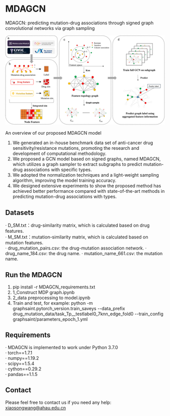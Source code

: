 # MDAGCN

MDAGCN: predicting mutation-drug associations through signed graph convolutional networks via graph sampling



![](/MDAGCN-main/workflow.png)

 An overview of our proposed MDAGCN model

1) We generated an in-house benchmark data set of anti-cancer drug sensitivity/resistance mutations, promoting the research and development of computational methodology.
2) We proposed a GCN model based on signed graphs, named MDAGCN, which utilizes a graph sampler to extract subgraphs to predict mutation-drug associations with specific types.
3) We adopted the normalization techniques and a light-weight sampling algorithm, improving the model training accuracy.
4) We designed extensive experiments to show the proposed method has achieved better performance compared with state-of-the-art methods in predicting mutation-drug associations with types.



## Datasets
· D_SM.txt：drug-similarity matrix, which is calculated based on drug features.  
· M_SM.txt：mutation-similarity matrix, which is calculated based on mutation features.  
· drug_mutation_pairs.csv: the drug-mutation association network.
· drug_name_184.csv: the drug name.
· mutation_name_661.csv: the mutation name.


## Run the MDAGCN
1. pip install -r MDAGCN_requirements.txt  
2. 1_Construct MDP graph.ipynb
3. 2_data preprocessing to model.ipynb
4. Train and test, for example:
   python -m graphsaint.pytorch_version.train_saveys --data_prefix drug_mutation_data/task_Tp__testlabel0_7knn_edge_fold0  --train_config graphsaint/parameters_epoch_1.yml

## Requirements

· MDAGCN is implemented to work under Python 3.7.0  
· torch==1.7.1  
· numpy==1.19.2  
· scipy==1.5.4  
· cython==0.29.2  
· pandas==1.1.5  

## Contact

Please feel free to contact us if you need any help: xiaosongwang@ahau.edu.cn


